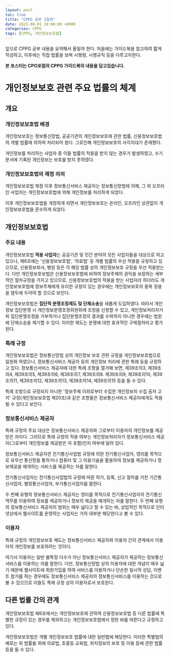 ```yaml
---
layout: post
toc: true
title: "CPPG 공부 1일차"
date: 2023-08-01 20:00:00 +0900
categories: CPPG
tags: [CPPG, 개인정보보호법]
---
```

앞으로 CPPG 공부 내용을 요약해서 올릴까 한다. 처음에는 가이드북을 참고하여 짧게 작성하고, 이후에는 직접 법률을 보며 시행령, 시행규칙 등을 다루고자한다.

**본 포스터는 CPO포럼의 CPPG 가이드북의 내용을 담고있습니다.**

# 개인정보보호 관련 주요 법률의 체계

## 개요
### 개인정보보호법 배경

개인정보보호는 정보통신망법, 공공기관의 개인정보보호에 관한 법률, 신용정보보호법의 개별 법률에 의하여 처리되어 왔다. 그로인해 개인정보보호의 사각지대가 존재했다.

개인정보를 처리하는 사업자 중 이들 법률의 적용을 받지 않는 경우가 발생하였고, 수기문서에 기록된 개인정보는 보호를 받지 못하였다.

### 개인정보보호법의 제정 의의

개인정보보호법 제정 이후 정보통신서비스 제공자는 정보통신망법에 의해, 그 외 오프라인 사업자는 개인정보보호법에 의해 개인정보를 처리하게 되었다.

이후 개인정보보호법을 개정하게 되면서 개인정보보호는 온라인, 오프라인 상관없이 개인정보보호법을 준수하게 되었다.

## 개인정보보호법

### 주요 내용

개인정보보호법 **적용 사업자**는 공공기관 및 민간 분야의 모든 사업자들을 대상으로 하고 있으나, 제6조에는 '신용정보보호법', '의료법' 등 개별 법률의 우선 적용을 규정하고 있으므로, 신용정보회사, 병원 등은 각 해당 법률 상의 개인정보보호 규정을 우선 적용받는다. 다만 개인정보호보법은 신용정보보호법에 비하여 정보주체의 권익을 보장하는 세부적인 절차규정을 가지고 있으므로, 신용정보보호법의 적용을 받는 사업자라 하더라도 개인정보보호법에 정보주체에게 유리한 규정이 있는 경우에는 개인정보보호의 중복 정용을 염두에 두어야 할 것으로 보인다.

개인정보보호법은 **집단적 분쟁조정제도 및 단체소송**을 새롭게 도입하였다. 따라서 개인정보 집단분쟁 시 개인정보분쟁조정위원회에 조정을 신청할 수 있고, 개인정보처리자가 위 집단분쟁조정을 거부하거나 집단분쟁조정의 결과를 수락하지 아니한 경우에는 법원에 단체소송을 제기할 수 있다. 이러한 제도는 분쟁에 대한 효과적인 구제절차라고 평가된다.

### 특례 규정

개인정보보호법은 정보통신망법 상의 개인정보 보호 관련 규정을 개인정보보호법으로 일원화 하였으나, 정보통신서비스 제공자 등의 개인정보 처리에 관한 특례 등을 규정하고 있다. 정보통신서비스 제공자에 대한 특례 조항을 열거해 보면, 제39조의3, 제39조의4, 제39조의5, 제39조의6, 제39조의7, 제39조의8. 제39조의9, 제39조의10, 제39조의11, 제39조의12, 제39조의13, 제39조의14, 제39조의15 등을 들 수 있다.

특례 조항으로 규정되지 아니한 '정보주체 이외로부터 수집한 개인정보의 수집 출처 고지' 규정(개인정보보호법 제20조)과 같은 조항들은 정보통신서비스 제공자에게도 적용될 수 있다고 보인다.

### 정보통신서비스 제공자

특례 규정의 주요 대상은 정보통신서비스 제공자와 그로부터 이용자의 개인정보를 제공받은 자이다. 그러므로 특례 규정의 적용 여부는 개인정보처리자가 정보통신서비스 제공자(그로부터 개인정보를 제공받은 자 포함)인지 여부에 달려 있다.

정보통신서비스 제공자란 전기통신사업법 규정에 의한 전기통신사업자, 영리를 목적으로 유무선 통신망을 통하거나 컴퓨터 및 그 이용기술을 활용하여 정보를 제공하거나 정보제공을 매개하는 서비스를 제공하는 자를 말한다.

전기통신사업자는 전기통신사업법의 규정에 따른 허가, 등록, 신고 절차를 거친 기간통신사업자, 별정통신사업자, 부가통신사업자를 말한다.

두 번째 유형의 정보통신서비스 제공자는 영리를 목적으로 전기통신사업자의 전기통신역무를 이용하여 정보를 제공하거나 정보의 제공을 매개하는 자를 말한다. 두 번째 유형의 정보통신서비스 제공자의 범위는 매우 넓다고 할 수 있는 바, 상업적인 목적으로 인터넷상에서 웹사이트를 운영하는 사업자는 거의 대부분 해당한다고 볼 수 있다.

### 이용자

특례 규정의 개인정보보호 제도는 정보통신서비스 제공자와 이용자 간의 관계에서 이용자의 개인정보를 보호하려는 것이다.

여기서 이용자는 일반 불특정 다수가 아닌 정보통신서비스 제공자가 제공하는 정보통신서비스를 이용하는 자를 말한다. 다만, 정보통신망법 상의 이용자에 대한 개념이 매우 넓기 때문에 웹사이트에 회원가입을 하여 서비스를 이용하거나 단순한 일시적 상담, 이벤트 참가를 하는 경우에도 정보통신서비스 제공자의 정보통신서비스를 이용하는 것으로 볼 수 있으므로 이들도 특례 규정 상의 이용자로서 보호된다.

## 다른 법률 간의 관계

개인정보보호법 제6조에서는 개인정보보호에 관하여 신용정보보호법 등 다른 법률에 특별한 규정이 있는 경우를 제외하고는 개인정보보호법에서 정한 바를 따른다고 규정하고 있다.

개인정보보호법은 개별 개인정보보호 법률에 대한 일반법에 해당한다. 이러한 특별법의 예로는 위 법률들 외에 의료법, 초중등 교육법, 위치정보의 보호 및 이용 등에 관한 법률 등을 들 수 있다.

